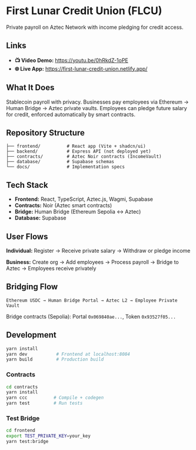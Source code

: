 # First Lunar Credit Union (FLCU)

Private payroll on Aztec Network with income pledging for credit access.

## Links

- **📺 Video Demo:** https://youtu.be/0hRkdZ-1oPE
- **🌐 Live App:** https://first-lunar-credit-union.netlify.app/

## What It Does

Stablecoin payroll with privacy. Businesses pay employees via Ethereum → Human Bridge → Aztec private vaults. Employees can pledge future salary for credit, enforced automatically by smart contracts.

## Repository Structure

```
├── frontend/          # React app (Vite + shadcn/ui)
├── backend/           # Express API (not deployed yet)
├── contracts/         # Aztec Noir contracts (IncomeVault)
├── database/          # Supabase schemas
└── docs/              # Implementation specs
```

## Tech Stack

- **Frontend:** React, TypeScript, Aztec.js, Wagmi, Supabase
- **Contracts:** Noir (Aztec smart contracts)
- **Bridge:** Human Bridge (Ethereum Sepolia ↔ Aztec)
- **Database:** Supabase

## User Flows

**Individual:** Register → Receive private salary → Withdraw or pledge income

**Business:** Create org → Add employees → Process payroll → Bridge to Aztec → Employees receive privately

## Bridging Flow

```
Ethereum USDC → Human Bridge Portal → Aztec L2 → Employee Private Vault
```

Bridge contracts (Sepolia): Portal `0x069840ae...`, Token `0x93527f05...`

## Development

```bash
yarn install
yarn dev           # Frontend at localhost:8084
yarn build         # Production build
```

### Contracts
```bash
cd contracts
yarn install
yarn ccc          # Compile + codegen
yarn test         # Run tests
```

### Test Bridge
```bash
cd frontend
export TEST_PRIVATE_KEY=your_key
yarn test:bridge
```


